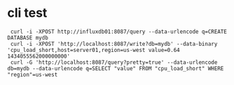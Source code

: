 

 # cli test

     curl -i -XPOST http://influxdb01:8087/query --data-urlencode q=CREATE DATABASE mydb
     curl -i -XPOST 'http://localhost:8087/write?db=mydb' --data-binary 'cpu_load_short,host=server01,region=us-west value=0.64 1434055562000000000'
     curl -G 'http://localhost:8087/query?pretty=true' --data-urlencode db=mydb --data-urlencode q=SELECT "value" FROM "cpu_load_short" WHERE "region"=us-west

